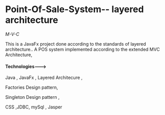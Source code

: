 # Point-Of-Sale-System-- **layered architecture**
*M-V-C*

This is a JavaFx project done according to the standards of layered architecture..
A POS system implemented according to the extended MVC Architecture,

#### Technologies--->

  Java , JavaFx , Layered Architecure ,
  
  Factories Design pattern,
  
  Singleton Design pattern ,
  
  CSS ,JDBC, mySql , Jasper







